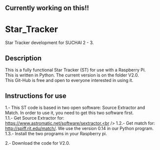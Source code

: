 ## Currently working on this!!

# Star_Tracker
Star Tracker development for SUCHAI 2 - 3.

## Description
This is a fully functional Star Tracker (ST) for use with a Raspberry Pi. <br />
This is written in Python. The current version is on the folder V2.0. <br />
This Git-Hub is free and open to everyone interested in using it. <br />

## Instructions for use
1.- This ST code is based in two open software: Source Extractor and Match. In order to use it, you need to get this two software first.<br />
1.1.- Get Source Extractor for: https://www.astromatic.net/software/sextractor.<br />
1.2.- Get match for: http://spiff.rit.edu/match/. We use the version 0.14 in our Python program.<br />
1.3.- Install the two programs in your Raspberry pi.<br />

2.- Download the code for V2.0.
